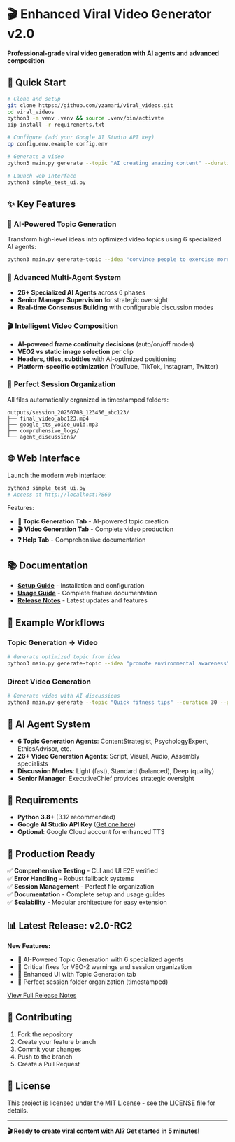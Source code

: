 # 🎬 Enhanced Viral Video Generator v2.0

**Professional-grade viral video generation with AI agents and advanced composition**

## 🚀 Quick Start

```bash
# Clone and setup
git clone https://github.com/yzamari/viral_videos.git
cd viral_videos
python3 -m venv .venv && source .venv/bin/activate
pip install -r requirements.txt

# Configure (add your Google AI Studio API key)
cp config.env.example config.env

# Generate a video
python3 main.py generate --topic "AI creating amazing content" --duration 30

# Launch web interface
python3 simple_test_ui.py
```

## ✨ Key Features

### 🎯 **AI-Powered Topic Generation**
Transform high-level ideas into optimized video topics using 6 specialized AI agents:
```bash
python3 main.py generate-topic --idea "convince people to exercise more"
```

### 🤖 **Advanced Multi-Agent System**
- **26+ Specialized AI Agents** across 6 phases
- **Senior Manager Supervision** for strategic oversight
- **Real-time Consensus Building** with configurable discussion modes

### 🎬 **Intelligent Video Composition**
- **AI-powered frame continuity decisions** (auto/on/off modes)
- **VEO2 vs static image selection** per clip
- **Headers, titles, subtitles** with AI-optimized positioning
- **Platform-specific optimization** (YouTube, TikTok, Instagram, Twitter)

### 📁 **Perfect Session Organization**
All files automatically organized in timestamped folders:
```
outputs/session_20250708_123456_abc123/
├── final_video_abc123.mp4
├── google_tts_voice_uuid.mp3
├── comprehensive_logs/
└── agent_discussions/
```

## 🌐 Web Interface

Launch the modern web interface:
```bash
python3 simple_test_ui.py
# Access at http://localhost:7860
```

Features:
- **🎯 Topic Generation Tab** - AI-powered topic creation
- **🎬 Video Generation Tab** - Complete video production  
- **❓ Help Tab** - Comprehensive documentation

## 📚 Documentation

- **[Setup Guide](docs/SETUP_GUIDE.md)** - Installation and configuration
- **[Usage Guide](docs/USAGE_GUIDE.md)** - Complete feature documentation
- **[Release Notes](RELEASE_NOTES.md)** - Latest updates and features

## 🎯 Example Workflows

### Topic Generation → Video
```bash
# Generate optimized topic from idea
python3 main.py generate-topic --idea "promote environmental awareness" --generate-video
```

### Direct Video Generation
```bash
# Generate video with AI discussions
python3 main.py generate --topic "Quick fitness tips" --duration 30 --platform tiktok
```

## 🤖 AI Agent System

- **6 Topic Generation Agents**: ContentStrategist, PsychologyExpert, EthicsAdvisor, etc.
- **26+ Video Generation Agents**: Script, Visual, Audio, Assembly specialists
- **Discussion Modes**: Light (fast), Standard (balanced), Deep (quality)
- **Senior Manager**: ExecutiveChief provides strategic oversight

## 🔧 Requirements

- **Python 3.8+** (3.12 recommended)
- **Google AI Studio API Key** ([Get one here](https://aistudio.google.com/))
- **Optional**: Google Cloud account for enhanced TTS

## 🚀 Production Ready

✅ **Comprehensive Testing** - CLI and UI E2E verified  
✅ **Error Handling** - Robust fallback systems  
✅ **Session Management** - Perfect file organization  
✅ **Documentation** - Complete setup and usage guides  
✅ **Scalability** - Modular architecture for easy extension  

## 📊 Latest Release: v2.0-RC2

**New Features:**
- 🎯 AI-Powered Topic Generation with 6 specialized agents
- 🔧 Critical fixes for VEO-2 warnings and session organization
- 🎨 Enhanced UI with Topic Generation tab
- 📁 Perfect session folder organization (timestamped)

[View Full Release Notes](RELEASE_NOTES.md)

## 🤝 Contributing

1. Fork the repository
2. Create your feature branch
3. Commit your changes
4. Push to the branch
5. Create a Pull Request

## 📄 License

This project is licensed under the MIT License - see the LICENSE file for details.

---

**🎬 Ready to create viral content with AI? Get started in 5 minutes!**
